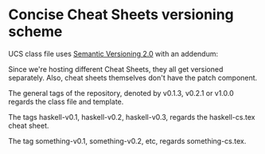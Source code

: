 Concise Cheat Sheets versioning scheme
=======================================

UCS class file uses [Semantic Versioning 2.0] with an addendum:

Since we're hosting different Cheat Sheets, they all get versioned separately.
Also, cheat sheets themselves don't have the patch component.

The general tags of the repository, denoted by v0.1.3, v0.2.1 or v1.0.0 regards
the class file and template.

The tags haskell-v0.1, haskell-v0.2, haskell-v0.3, regards the haskell-cs.tex
cheat sheet.

The tag something-v0.1, something-v0.2, etc, regards something-cs.tex.

[Semantic Versioning 2.0]: http://semver.org/spec/v2.0.0.html
